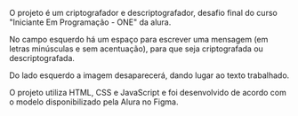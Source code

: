 O projeto é um criptografador e descriptografador, desafio final do curso "Iniciante Em Programação - ONE" da alura.

No campo esquerdo há um espaço para escrever uma mensagem (em letras minúsculas e sem acentuação), para que seja criptografada ou descriptografada.

Do lado esquerdo a imagem desaparecerá, dando lugar ao texto trabalhado.

O projeto utiliza HTML, CSS e JavaScript e foi desenvolvido de acordo com o modelo disponibilizado pela Alura no Figma.
